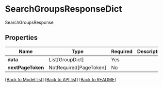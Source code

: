 # SearchGroupsResponseDict

SearchGroupsResponse

## Properties
| Name | Type | Required | Description |
| ------------ | ------------- | ------------- | ------------- |
**data** | List[GroupDict] | Yes |  |
**nextPageToken** | NotRequired[PageToken] | No |  |


[[Back to Model list]](../../README.md#models-v2-link) [[Back to API list]](../../README.md#documentation-for-api-endpoints) [[Back to README]](../../README.md)
